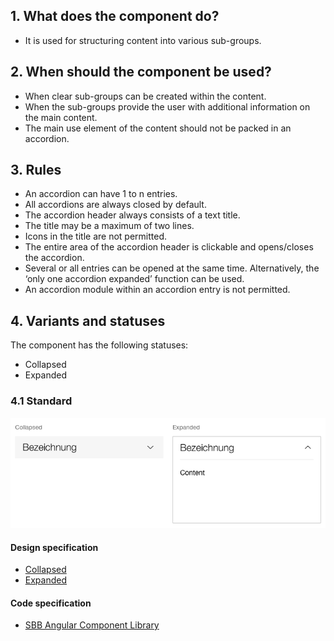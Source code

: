 ## 1. What does the component do?
* It is used for structuring content into various sub-groups.


## 2. When should the component be used?
* When clear sub-groups can be created within the content.
* When the sub-groups provide the user with additional information on the main content.
* The main use element of the content should not be packed in an accordion.


## 3. Rules
* An accordion can have 1 to n entries.
* All accordions are always closed by default.
* The accordion header always consists of a text title.
* The title may be a maximum of two lines.
* Icons in the title are not permitted.
* The entire area of the accordion header is clickable and opens/closes the accordion.
* Several or all entries can be opened at the same time. Alternatively, the ‘only one accordion expanded’ function can be used.
* An accordion module within an accordion entry is not permitted.


## 4. Variants and statuses
The component has the following statuses:
* Collapsed
* Expanded

### 4.1 Standard
![Image of the accordion component](https://raw.githubusercontent.com/sbb-design-systems/design-system-webapp-documentation/master/documentation/components/accordion/images/accordion_default.png 'class: image')

#### Design specification
*   [Collapsed](https://sbb.invisionapp.com/d/main#/console/17140415/355318374/inspect)
*   [Expanded](https://sbb.invisionapp.com/d/main#/console/17140415/355318375/inspect)

#### Code specification
* [SBB Angular Component Library](https://sbb-angular.app.sbb.ch/business/components/accordion)
